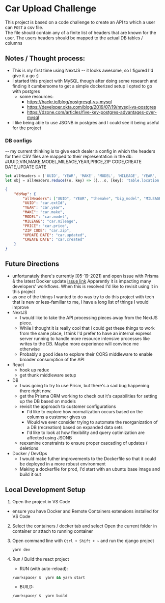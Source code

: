 # Car Upload Challenge

This project is based on a code challenge to create an API to which a user can `POST` a csv file. 
<br>The file should contain any of a finite list of headers that are known for the user. The users headers should be mapped to the actual DB tables / columns




## Notes / Thought process:
- This is my first time using NextJS -- it looks awesome, so I figured I'd give it a go :) 
- I started this project with MySQL though after doing some research and finding it cumbersome to get a simple dockerized setup I opted to go with postgres
    - some resources: 
      - https://hackr.io/blog/postgresql-vs-mysql
      - https://developer.okta.com/blog/2019/07/19/mysql-vs-postgres
      - https://dzone.com/articles/five-key-postgres-advantages-over-mysql
- I like being able to use JSONB in postgres and I could see it being useful for the project
### DB configs
-- my current thinking is to give each dealer a config in which the headers for their CSV files are mapped to their representation in the db:
#UUID,VIN,MAKE,MODEL,MILEAGE,YEAR,PRICE,ZIP CODE,CREATE DATE,UPDATE DATE
```javascript
let allHeaders = ['UUID', 'YEAR', 'MAKE', 'MODEL', 'MILEAGE', 'YEAR', 'PRICE', 'ZIP CODE', 'UPDATE DATE', 'CREATE DATE']
let obj = allHeaders.reduce((o, key) => ({...o, [key]: 'table.location'}), {})
```
```json
{
	"dbMap": {
		"allHeaders": ["UUID", "YEAR", "themake", "big_model", "MILEAGE", "YEAR", "PRICE", "ZIP CODE", "UPDATE DATE", "CREATE DATE"],
		"UUID": "car.extId",
		"YEAR": "car.year",
		"MAKE": "car.make",
		"MODEL": "car.model",
		"MILEAGE": "car.mileage",
		"PRICE": "car.price",
		"ZIP CODE": "car.zip",
		"UPDATE DATE": "car.updated",
		"CREATE DATE": "car.created"
	}
}
```


## Future Directions
- unfortunately there's currently [05-19-2021] and open issue with Prisma & the latest Docker update [issue link](https://github.com/prisma/prisma/issues/5304)
    Apparently it is impacting many developers' workflows. When this is resolved I'd like to revisit using it in this project
- as one of the things I wanted to do was try to do this project with tech that is new or less-familiar to me, I have a long list of things I would improve
- NextJS
  - I would like to take the API processing pieces away from the NextJS piece.
  - While I thought it is really cool that I could get these things to work from the same place, I think I'd prefer to have an internal express server running to handle more resource intensive processes like writes to the DB. Maybe more experience will convince me otherwise
  - Probably a good idea to explore their CORS middleware to enable broader consumption of the API 
- React
    - hook up redux
    - get thunk middleware setup
- DB
    - I was going to try to use Prism, but there's a sad bug happening there right now.
    - get the Prisma ORM working to check out it's capabilities for setting up the DB based on models
    - revisit the approach to customer configurations 
        - I'd like to explore how normalization occurs based on the columns a customer gives us
        - Would we ever consider trying to automate the reorganization of a DB (recreation) based on expanded data sets
        - I'd like to look at how flexibility and query optimization are affected using JSONB
    - reexamine constraints to ensure proper cascading of updates / deletions
- Docker / DevOps
    - I would make futher improvements to the Dockerfile so that it could be deployed in a more robust environment
    - Making a dockerfile for prod, I'd start with an ubuntu base image and build it out

## Local Development Setup

[comment]: <> (<details><summary><b>Show instructions</b></summary>)

1. Open the project in VS Code
- ensure you have Docker and Remote Containers extensions installed for VS Code

2. Select the containers / docker tab and select Open the current folder in container or attach to running container

3. Open command line with `Ctrl + Shift + ~` and run the django project

    ```bash
    yarn dev
    ```

4. Run / Build the react project
    - RUN (with auto-reload):
    ```bash
    /workspace/ $  yarn && yarn start
    ```

    - BUILD:
    ```bash
    /workspace/ $  yarn build
    ```
